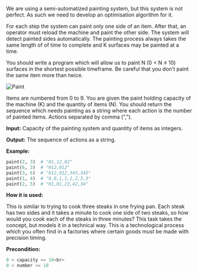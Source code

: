 We are using a semi-automatized painting system,
but this system is not perfect.
As such we need to develop an optimisation algorithm for it.

For each step the system can paint only one side of an item.
After that, an operator must reload the machine and paint the other side. The system will detect painted sides automatically.
The painting process always takes the same length of of time to complete and K surfaces may be painted at a time.

You should write a program which will allow us to paint N (0 < N ≤ 10) surfaces in the shortest possible timeframe.
Be careful that you don't paint the same item more than twice.


![Paint](system.png)

Items are numbered from 0 to 9.
You are given the paint holding capacity of the machine (K) and the quantity of items (N).
You should return the sequence  which needs painting as a string where each action is the number of painted items. 
Actions separated by comma (",").

**Input:** Capacity of the painting system and quantity of items as integers. 

**Output:** The sequence of actions as a string.

**Example:**

```python
paint(2, 3)  # "01,12,02"
paint(6, 3)  # "012,012"
paint(3, 6)  # "012,012,345,345"
paint(1, 4)  # "0,0,1,1,2,2,3,3"
paint(2, 5)  # "01,01,23,42,34"
```
**How it is used:**

This is similar to trying to cook three steaks in one frying pan.
Each steak has two sides and it takes a minute to cook one side of two steaks, so
how would you cook each of the steaks in three minutes?
This task takes the concept,  but models it in a technical way.
This is a technological process which you often find in a factories where certain goods must be made with precision timing.

**Precondition:**

```python
0 < capacity <= 10<br>
0 < number <= 10
```

